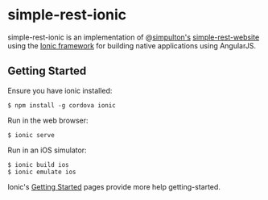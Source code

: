# simple-rest-ionic #
simple-rest-ionic is an implementation of @[simpulton's](https://github.com/simpulton) [simple-rest-website](https://github.com/simpulton/simple-rest-website) using the
[Ionic framework](http://ionicframework.com) for building native applications using AngularJS.


## Getting Started ##
Ensure you have ionic installed:

    $ npm install -g cordova ionic

Run in the web browser:

    $ ionic serve

Run in an iOS simulator:

    $ ionic build ios
    $ ionic emulate ios

Ionic's [Getting Started](http://ionicframework.com/getting-started/) pages provide more help getting-started.

